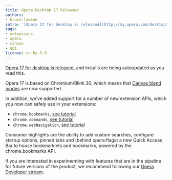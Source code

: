 ```yaml
---
title: Opera Desktop 17 Released
authors:
- bruce-lawson
intro: '[Opera 17 for desktop is released](http://my.opera.com/desktopteam/blog/opera-17-final), and installs are being autoupdated as you read this. Opera 17 is based on Chromium/Blink 30, which means that [Canvas blend modes](http://codepen.io/adobe/pen/gbzmE) are now supported.'
tags:
- extensions
- opera
- canvas
- api
license: cc-by-3.0
---
```


[Opera 17 for desktop is released](http://my.opera.com/desktopteam/blog/opera-17-final), and installs are being autoupdated as you read this.

Opera 17 is based on Chromium/Blink 30, which means that [Canvas blend modes](http://codepen.io/adobe/pen/gbzmE) are now supported.

In addition, we’ve added support for a number of new extension APIs, which you now can safely use in your extensions:

- `chrome.bookmarks`, [see tutorial](https://dev.opera.com/extensions/bookmarks/)
- `chrome.commands`, [see tutorial](https://dev.opera.com/extensions/commands/)
- `chrome.webNavigation`, [see tutorial](https://dev.opera.com/extensions/web-navigation/)

Consumer highlights are the ability to add custom searches, configure startup options, pinned tabs and (behind opera:flags) a new Quick Access Bar to house bookmarklets and bookmarks, powered by the chrome.bookmarks API.

If you are interested in experimenting with features that are in the pipeline for future versions of the product, we recommend following our [Opera Developer stream](https://www.opera.com/developer).
